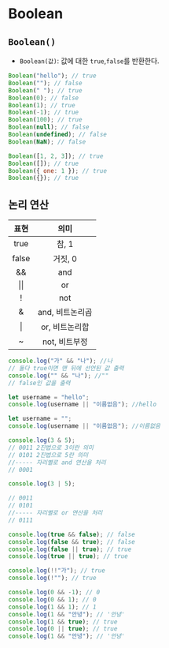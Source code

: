 # Boolean

## `Boolean()`

- `Boolean(값)`: 값에 대한 `true`,`false`를 반환한다.

```js
Boolean("hello"); // true
Boolean(""); // false
Boolean(" "); // true
Boolean(0); // false
Boolean(1); // true
Boolean(-1); // true
Boolean(100); // true
Boolean(null); // false
Boolean(undefined); // false
Boolean(NaN); // false

Boolean([1, 2, 3]); // true
Boolean([]); // true
Boolean({ one: 1 }); // true
Boolean({}); // true
```

## 논리 연산

| 표현  |      의미       |
| :---: | :-------------: |
| true  |      참, 1      |
| false |     거짓, 0     |
|  &&   |       and       |
| \|\|  |       or        |
|   !   |       not       |
|   &   | and, 비트논리곱 |
|  \|   | or, 비트논리합  |
|   ~   |  not, 비트부정  |

```js
console.log("가" && "나"); //나
// 둘다 true이면 맨 뒤에 선언된 값 출력
console.log("" && "나"); //""
// false인 값을 출력

let username = "hello";
console.log(username || "이름없음"); //hello

let username = "";
console.log(username || "이름없음"); //이름없음

console.log(3 & 5);
// 0011 2진법으로 3이란 의미
// 0101 2진법으로 5란 의미
//----- 자리별로 and 연산을 처리
// 0001

console.log(3 | 5);

// 0011
// 0101
//----- 자리별로 or 연산을 처리
// 0111

console.log(true && false); // false
console.log(false && true); // false
console.log(false || true); // true
console.log(true || true); // true

console.log(!!"가"); // true
console.log(!""); // true

console.log(0 && -1); // 0
console.log(0 && 1); // 0
console.log(1 && 1); // 1
console.log(1 && "안녕"); // '안녕'
console.log(1 && true); // true
console.log(0 || true); // true
console.log(1 && "안녕"); // '안녕'
```
